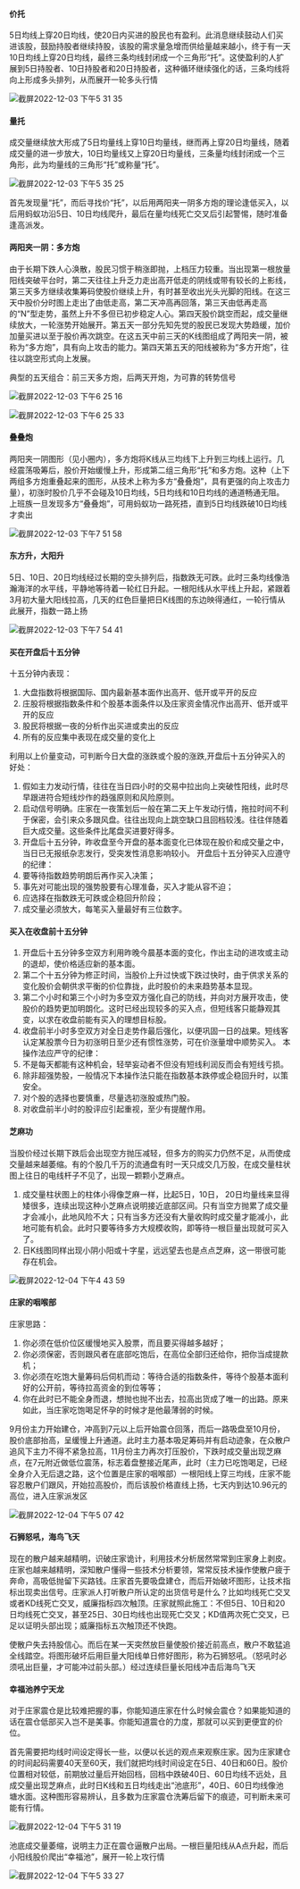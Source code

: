 #### 价托
5日均线上穿20日均线，使20日内买进的股民也有盈利。此消息继续鼓动人们买进该股，鼓励持股者继续持股，该股的需求量急增而供给量越来越小，终于有一天10日均线上穿20日均线，最终三条均线封闭成一个三角形“托”。这使盈利的人扩展到5日持股者、10日持股者和20日持股者，这种循环继续强化的话，三条均线将向上形成多头排列，从而展开一轮多头行情

![截屏2022-12-03 下午5 31 35](https://user-images.githubusercontent.com/51043636/205434177-5a4a6300-5464-4328-a845-8dadbdc4d997.png)
#### 量托
成交量继续放大形成了5日均量线上穿10日均量线，继而再上穿20日均量线，随着成交量的进一步放大，10日均量线又上穿20日均量线，三条量均线封闭成一个三角形，此为均量线的三角形“托”或称量“托”。

![截屏2022-12-03 下午5 35 25](https://user-images.githubusercontent.com/51043636/205434274-df9d7ebf-70e8-477b-b00e-13ed00c36b7f.png)

首先发现量“托”，而后寻找价“托”，以后用两阳夹一阴多方炮的理论逢低买入，以后用蚂蚁功沿5日、10日均线爬升，最后在量均线死亡交叉后引起警惕，随时准备逢高派发。
#### 两阳夹一阴：多方炮
由于长期下跌人心涣散，股民习惯于稍涨即抛，上档压力较重。当出现第一根放量阳线突破平台时，第二天往往上升乏力走出高开低走的阴线或带有较长的上影线，第三天多方继续收集筹码使股价继续上升，有时甚至收出光头光脚的阳线。在这三天中股价分时图上走出了由低走高，第二天冲高再回落，第三天由低再走高的“N”型走势，虽然上升不多但已初步稳定人心。第四天股价跳空而起，成交量继续放大，一轮涨势开始展开。第五天一部分先知先觉的股民已发现大势趋缓，加价加量买进以至于股价再次跳空。在这五天中前三天的K线图组成了两阳夹一阴，被称为“多方炮”，具有向上攻击的能力。第四天第五天的阳线被称为“多方开炮”，往往以跳空形式向上发展。

典型的五天组合：前三天多方炮，后两天开炮，为可靠的转势信号

![截屏2022-12-03 下午6 25 16](https://user-images.githubusercontent.com/51043636/205436333-9e528f8c-86c0-4cfb-988c-fe439b2ce2bc.png)

![截屏2022-12-03 下午6 25 33](https://user-images.githubusercontent.com/51043636/205436342-4391c645-a4f0-4192-875c-2d54b7218abe.png)
#### 叠叠炮
两阳夹一阴图形（见小圈内），多方炮将K线从三均线下上升到三均线上运行。几经震荡吸筹后，股价开始缓慢上升，形成第二组三角形“托”和多方炮。这种（上下两组多方炮重叠起来的图形，从技术上称为多方“叠叠炮”，具有更强的向上攻击力量），初涨时股价几乎不会碰及10日均线，5日均线和10日均线的通道畅通无阻。上班族一旦发现多方“叠叠炮”，可用蚂蚁功一路死捂，直到5日均线跌破10日均线才卖出

![截屏2022-12-03 下午7 51 58](https://user-images.githubusercontent.com/51043636/205439588-102effa0-2cf1-4e32-b3e7-3c965c9558b3.png)
#### 东方升，大阳升
5日、10日、20日均线经过长期的空头排列后，指数跌无可跌。此时三条均线像浩瀚海洋的水平线，平静地等待着一轮红日升起。一根阳线从水平线上升起，紧跟着3月初大量大阳线拉高，几天的红色巨量把日K线图的东边映得通红，一轮行情从此展开，指数一路上扬

![截屏2022-12-03 下午7 54 41](https://user-images.githubusercontent.com/51043636/205439694-05ecf3af-9f85-4132-b43b-cde8ecacd013.png)

#### 买在开盘后十五分钟
十五分钟内表现：
1. 大盘指数将根据国际、国内最新基本面作出高开、低开或平开的反应
2. 庄股将根据指数条件和个股基本面条件以及庄家资金情况作出高开、低开或平开的反应
3. 股民将根据一夜的分析作出买进或卖出的反应
4. 所有的反应集中表现在成交量的变化上

利用以上价量变动，可判断今日大盘的涨跌或个股的涨跌,开盘后十五分钟买入的好处：
1. 假如主力发动行情，往往在当日四小时的交易中拉出向上突破性阳线，此时尽早跟进符合短线炒作的趋强原则和风险原则。
2. 启动信号明确。庄家在一夜策划后一般在第二天上午发动行情，拖拉时间不利于保密，会引来众多跟风盘。往往出现向上跳空缺口且回档较浅。往往伴随着巨大成交量。这些条件比尾盘买进要好得多。
3. 开盘后十五分钟，昨收盘至今开盘的基本面变化已体现在股价和成交量之中，当日已无报纸杂志发行，受突发性消息影响较小。
开盘后十五分钟买入应遵守的纪律：
1. 要等待指数趋势明朗后再作买入决策；
2. 事先对可能出现的强势股要有心理准备，买入才能从容不迫；
3. 应选择在指数跌无可跌或企稳回升阶段；
4. 成交量必须放大，每笔买入量最好有三位数字。
#### 买入在收盘前十五分钟
1. 开盘后十五分钟多空双方利用昨晚今晨基本面的变化，作出主动的进攻或主动的退却，使价格适应新的基本面。
2. 第二个十五分钟为修正时间，当股价上升过快或下跌过快时，由于供求关系的变化股价会朝供求平衡的价位靠拢，此时股价的未来趋势基本显现。
3. 第二个小时和第三个小时为多空双方强化自己的防线，并向对方展开攻击，使股价的趋势更加明朗化。这时已经出现较多的买入点，但短线客只能静观其变，以求在收盘前能有买入的理想目标股。
4. 收盘前半小时多空双方对全日走势作最后强化，以便巩固一日的战果。短线客认定某股票今日为初涨明日至少还有惯性涨势，可在价涨量增中顺势买入。
本操作法应严守的纪律：
1. 不是每天都能有这种机会，轻举妄动者不但没有短线利润反而会有短线亏损。
2. 除非超强势股，一般情况下本操作法只能在指数基本跌停或企稳回升时，以策安全。
3. 对个股的选择也要慎重，尽量选初涨股或热门股。
4. 对收盘前半小时的股评应引起重视，至少有提醒作用。
#### 芝麻功
当股价经过长期下跌后会出现空方抛压减轻，但多方的购买力仍然不足，从而使成交量越来越萎缩。有的个股几千万的流通盘有时一天只成交几万股，在成交量柱状图上往日的电线杆子不见了，出现一颗颗小芝麻点。
1. 成交量柱状图上的柱体小得像芝麻一样，比起5日，10日， 20日均量线来显得矮很多，连续出现这种小芝麻点说明接近底部区间。只有当空方抛累了成交量才会减小，此地风险不大；只有当多方还没有大量收购时成交量才能减小，此地可能有机会。此时只要等待多方大规模收购，即等待一根巨量出现就可买入了。
2. 日K线图同样出现小阴小阳或十字星，远远望去也是点点芝麻，这一带很可能存在机会。

![截屏2022-12-04 下午4 43 59](https://user-images.githubusercontent.com/51043636/205481781-7b781955-4044-4e0b-bc69-64f4babd228e.png)

#### 庄家的咽喉部
庄家思路：
1. 你必须在低价位区缓慢地买入股票，而且要买得越多越好；
2. 你必须保密，否则跟风者在底部吃饱后，在高位全部归还给你，把你当成提款机；
3. 你必须在吃饱大量筹码后伺机而动：等待合适的指数条件，等待个股基本面利好的公开前，等待拉高资金的到位等等；
4. 你在此时已不能全身而退，想抛也抛不出去，拉高出货成了唯一的出路。原来如此，当庄家吃饱喝足怀孕的时候才是他最薄弱的时候。

9月份主力开始建仓，冲高到7元以上后开始震仓回落，而后一路吸盘至10月份，股价底部抬高，呈缓慢上升通道。此时主力基本吸足筹码并有启动迹象，在众散户追风下主力不得不紧急拉高，11月份主力再次打压股价，下跌时成交量出现芝麻点，在7元附近做低位震荡，标志着盘整接近尾声，此时（主力已吃饱喝足，已经全身介入无后退之路，这个位置是庄家的咽喉部）一根阳线上穿三均线，庄家不能容忍散户们跟风，开始拉高股价，而后该股价格直线上扬，七天内到达10.96元的高位，进入庄家派发区

![截屏2022-12-04 下午5 07 42](https://user-images.githubusercontent.com/51043636/205482684-81745a46-f866-4d3e-b59b-dd5e7118c34f.png)

#### 石狮怒吼，海鸟飞天
现在的散户越来越精明，识破庄家诡计，利用技术分析居然常常到庄家身上剥皮。庄家也越来越精明，深知散户懂得一些技术分析要领，常常反技术操作使散户疲于奔命，高吸低抛留下买路钱。庄家首先要吸盘建仓，而后开始破坏图形，让技术指标出现卖出信号。庄家派人打听散户所认定的出货信号是什么？比如均线死亡交叉或者KD线死亡交叉，威廉指标四次触顶。庄家就照此施工：不但5日、10日和20日均线死亡交叉，甚至25日、30日均线也出现死亡交叉；KD值两次死亡交叉，已足以证明头部出现；威廉指标五次触顶还不快跑。

使散户失去持股信心。而后在某一天突然放巨量使股价接近前高点，散户不敢猛追全线踏空。将图形破坏后用巨量大阳线单日修好图形，称为石狮怒吼。（怒吼时必须吼出巨量，才可能冲过前头部。）经过连续巨量长阳线冲击后海鸟飞天
#### 幸福池养宁天龙
对于庄家震仓是比较难把握的事，你能知道庄家在什么时候会震仓？如果能知道的话在震仓低部买入岂不是美事。你能知道震仓的力度，那就可以买到更便宜的价位。

首先需要把均线时间设定得长一些，以便以长远的观点来观察庄家。因为庄家建仓的时间起码需要40天至60天，我们就把均线时间设定在5日、40日和60日。股价位置相对较低，前期放过量后开始回档，回档中跌破40日、60日均线不远处，且成交量出现芝麻点，此时日K线和五日均线走出“池底形”，40日、60日均线像池塘水面。这种图形容易辨认，且多数为庄家震仓洗筹后留下的痕迹，可判断未来可能有行情。

![截屏2022-12-04 下午5 31 19](https://user-images.githubusercontent.com/51043636/205483606-22cc938b-6b53-47dd-9937-cd28d0afe7dc.png)

池底成交量萎缩，说明主力正在震仓逼散户出局。一根巨量阳线从A点升起，而后小阳线股价爬出“幸福池”，展开一轮上攻行情

![截屏2022-12-04 下午5 33 27](https://user-images.githubusercontent.com/51043636/205483677-84dd0510-1dbd-47d8-b96c-47d98669576e.png)

